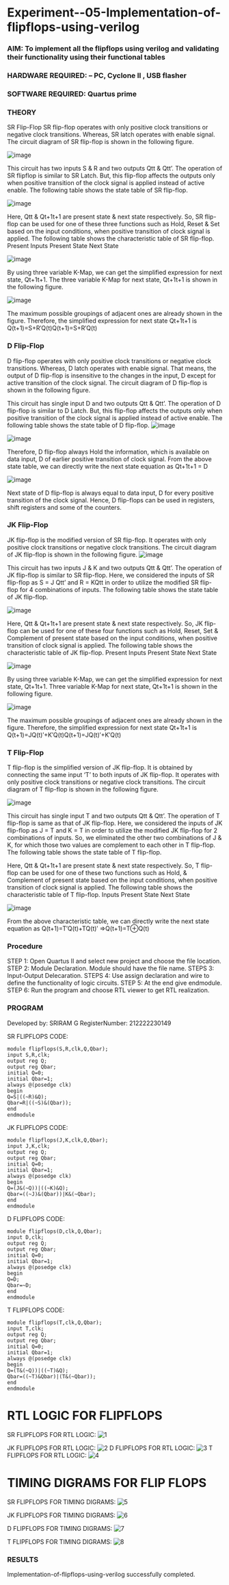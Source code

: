 # Experiment--05-Implementation-of-flipflops-using-verilog
### AIM: To implement all the flipflops using verilog and validating their functionality using their functional tables
### HARDWARE REQUIRED:  – PC, Cyclone II , USB flasher
### SOFTWARE REQUIRED:   Quartus prime
### THEORY 
SR Flip-Flop
SR flip-flop operates with only positive clock transitions or negative clock transitions. Whereas, SR latch operates with enable signal. The circuit diagram of SR flip-flop is shown in the following figure.

![image](https://user-images.githubusercontent.com/36288975/167910294-bb550548-b1dc-4cba-9044-31d9037d476b.png)

 
This circuit has two inputs S & R and two outputs Qtt & Qtt’. The operation of SR flipflop is similar to SR Latch. But, this flip-flop affects the outputs only when positive transition of the clock signal is applied instead of active enable.
The following table shows the state table of SR flip-flop.


![image](https://user-images.githubusercontent.com/36288975/167910648-ced88e69-869c-42e2-9718-a285a3902446.png)


Here, Qtt & Qt+1t+1 are present state & next state respectively. So, SR flip-flop can be used for one of these three functions such as Hold, Reset & Set based on the input conditions, when positive transition of clock signal is applied. The following table shows the characteristic table of SR flip-flop.
Present Inputs	Present State	Next State


![image](https://user-images.githubusercontent.com/36288975/167908180-5fc9d589-1cb5-41f5-b2c8-927e04f5f387.png)

By using three variable K-Map, we can get the simplified expression for next state, Qt+1t+1. The three variable K-Map for next state, Qt+1t+1 is shown in the following figure.

![image](https://user-images.githubusercontent.com/36288975/167908214-25b30a54-db20-4bcb-9385-5f93a1982a09.png)

 
The maximum possible groupings of adjacent ones are already shown in the figure. Therefore, the simplified expression for next state Qt+1t+1 is
Q(t+1)=S+R′Q(t)Q(t+1)=S+R′Q(t)


### D Flip-Flop
D flip-flop operates with only positive clock transitions or negative clock transitions. Whereas, D latch operates with enable signal. That means, the output of D flip-flop is insensitive to the changes in the input, D except for active transition of the clock signal. The circuit diagram of D flip-flop is shown in the following figure.
 
This circuit has single input D and two outputs Qtt & Qtt’. The operation of D flip-flop is similar to D Latch. But, this flip-flop affects the outputs only when positive transition of the clock signal is applied instead of active enable.
The following table shows the state table of D flip-flop.
![image](https://user-images.githubusercontent.com/36288975/167908342-e03f0cbb-5958-43bb-b74a-5e3ec2341675.png)

![image](https://user-images.githubusercontent.com/36288975/167910325-aeef0739-0a54-40e2-bebd-6f5fa0cad10e.png)



Therefore, D flip-flop always Hold the information, which is available on data input, D of earlier positive transition of clock signal. From the above state table, we can directly write the next state equation as
Qt+1t+1 = D



![image](https://user-images.githubusercontent.com/36288975/167908850-d39d07ba-7f9d-490a-b9f2-274e189fd047.png)

Next state of D flip-flop is always equal to data input, D for every positive transition of the clock signal. Hence, D flip-flops can be used in registers, shift registers and some of the counters.


### JK Flip-Flop
JK flip-flop is the modified version of SR flip-flop. It operates with only positive clock transitions or negative clock transitions. The circuit diagram of JK flip-flop is shown in the following figure.
![image](https://user-images.githubusercontent.com/36288975/167910378-d2d984a7-2815-4d17-8c41-ee4bdf59ec24.png) 

 
This circuit has two inputs J & K and two outputs Qtt & Qtt’. The operation of JK flip-flop is similar to SR flip-flop. Here, we considered the inputs of SR flip-flop as S = J Qtt’ and R = KQtt in order to utilize the modified SR flip-flop for 4 combinations of inputs.
The following table shows the state table of JK flip-flop.


![image](https://user-images.githubusercontent.com/36288975/167908575-59c35afb-50d3-46a2-888c-47478a3179d5.png)

Here, Qtt & Qt+1t+1 are present state & next state respectively. So, JK flip-flop can be used for one of these four functions such as Hold, Reset, Set & Complement of present state based on the input conditions, when positive transition of clock signal is applied. The following table shows the characteristic table of JK flip-flop.
Present Inputs	Present State	Next State

![image](https://user-images.githubusercontent.com/36288975/167908664-c854ffe9-0bd3-44c2-bfa6-e53928181c69.png)


By using three variable K-Map, we can get the simplified expression for next state, Qt+1t+1. Three variable K-Map for next state, Qt+1t+1 is shown in the following figure.
 
 
 ![image](https://user-images.githubusercontent.com/36288975/167908688-fa93c3e9-8323-4864-947d-c11d163d5a90.png)

The maximum possible groupings of adjacent ones are already shown in the figure. Therefore, the simplified expression for next state Qt+1t+1 is
Q(t+1)=JQ(t)′+K′Q(t)Q(t+1)=JQ(t)′+K′Q(t)



### T Flip-Flop
T flip-flop is the simplified version of JK flip-flop. It is obtained by connecting the same input ‘T’ to both inputs of JK flip-flop. It operates with only positive clock transitions or negative clock transitions. The circuit diagram of T flip-flop is shown in the following figure.

![image](https://user-images.githubusercontent.com/36288975/167911534-5f3c445d-bc68-46e2-9a9c-7efce5febc60.png)



This circuit has single input T and two outputs Qtt & Qtt’. The operation of T flip-flop is same as that of JK flip-flop. Here, we considered the inputs of JK flip-flop as J = T and K = T in order to utilize the modified JK flip-flop for 2 combinations of inputs. So, we eliminated the other two combinations of J & K, for which those two values are complement to each other in T flip-flop.
The following table shows the state table of T flip-flop.



Here, Qtt & Qt+1t+1 are present state & next state respectively. So, T flip-flop can be used for one of these two functions such as Hold, & Complement of present state based on the input conditions, when positive transition of clock signal is applied. The following table shows the characteristic table of T flip-flop.
Inputs	Present State	Next State


![image](https://user-images.githubusercontent.com/36288975/167909015-53aa9450-3f28-4202-887a-79d88228f8a0.png)

From the above characteristic table, we can directly write the next state equation as
Q(t+1)=T′Q(t)+TQ(t)′
⇒Q(t+1)=T⊕Q(t)

### Procedure
STEP 1: Open Quartus II and select new project and choose the file location.
STEP 2: Module Declaration. Module should have the file name.
STEPS 3: Input-Output Delecaration.
STEPS 4: Use assign declaration and wire to define the functionality of logic circuits.
STEP 5: At the end give endmodule.
STEP 6: Run the program and choose RTL viewer to get RTL realization.
### PROGRAM 
Developed by: SRIRAM G
RegisterNumber: 212222230149

SR FLIPFLOPS CODE:
```
module flipflops(S,R,clk,Q,Qbar);
input S,R,clk;
output reg Q;
output reg Qbar;
initial Q=0;
initial Qbar=1;
always @(posedge clk)
begin
Q=S|((~R)&Q);
Qbar=R|((~S)&(Qbar));
end
endmodule
```

JK FLIPFLOPS CODE:
```
module flipflops(J,K,clk,Q,Qbar);
input J,K,clk;
output reg Q;
output reg Qbar;
initial Q=0;
initial Qbar=1;
always @(posedge clk)
begin
Q=(J&(~Q))|((~K)&Q);
Qbar=((~J)&(Qbar))|K&(~Qbar);
end
endmodule
```
D FLIPFLOPS CODE:

```
module flipflops(D,clk,Q,Qbar);
input D,clk;
output reg Q;
output reg Qbar;
initial Q=0;
initial Qbar=1;
always @(posedge clk)
begin
Q=D;
Qbar=~D;
end
endmodule
```

T FLIPFLOPS CODE:
```
module flipflops(T,clk,Q,Qbar);
input T,clk;
output reg Q;
output reg Qbar;
initial Q=0;
initial Qbar=1;
always @(posedge clk)
begin
Q=(T&(~Q))|((~T)&Q);
Qbar=((~T)&Qbar)|(T&(~Qbar));
end
endmodule
```

# RTL LOGIC FOR FLIPFLOPS

SR FLIPFLOPS FOR RTL LOGIC:
![1](https://github.com/Sriram8452/Experiment--05-Implementation-of-flipflops-using-verilog/assets/118708032/e38d6caa-af6d-44fc-b40a-350ecc74c01c)


JK FLIPFLOPS FOR RTL LOGIC:
![2](https://github.com/Sriram8452/Experiment--05-Implementation-of-flipflops-using-verilog/assets/118708032/778febbb-f8d7-4947-a8bd-d03749985b90)
D FLIPFLOPS FOR RTL LOGIC:
![3](https://github.com/Sriram8452/Experiment--05-Implementation-of-flipflops-using-verilog/assets/118708032/0f652d10-805b-4b66-ad3f-bd9591a2f82f)
T FLIPFLOPS FOR RTL LOGIC:
![4](https://github.com/Sriram8452/Experiment--05-Implementation-of-flipflops-using-verilog/assets/118708032/48caa0d4-5747-442a-b3b7-84775f546c73)

# TIMING DIGRAMS FOR FLIP FLOPS

SR FLIPFLOPS FOR TIMING DIGRAMS:
![5](https://github.com/Sriram8452/Experiment--05-Implementation-of-flipflops-using-verilog/assets/118708032/21096459-943d-468e-aaaf-a6d874935949)


JK FLIPFLOPS FOR TIMING DIGRAMS:
![6](https://github.com/Sriram8452/Experiment--05-Implementation-of-flipflops-using-verilog/assets/118708032/d404d8ca-1a90-4d70-b31d-7bc5f5643224)

D FLIPFLOPS FOR TIMING DIGRAMS:
![7](https://github.com/Sriram8452/Experiment--05-Implementation-of-flipflops-using-verilog/assets/118708032/ecb79bde-9456-4532-adaf-2ee39463f7fa)


T FLIPFLOPS FOR TIMING DIGRAMS:
![8](https://github.com/Sriram8452/Experiment--05-Implementation-of-flipflops-using-verilog/assets/118708032/fe4cf8de-49bb-456c-adcf-306b9ffd6b71)


### RESULTS 
Implementation-of-flipflops-using-verilog successfully completed.
